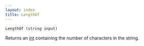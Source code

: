 ```yaml
---
layout: index
title: LengthOf
---
```


    LengthOf (string input)

Returns an [int](../../types/int.html) containing the number of characters in the string.
